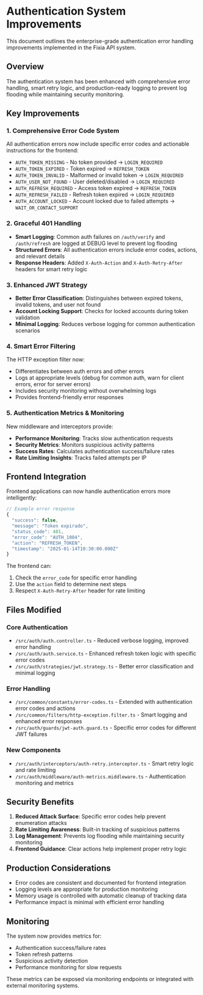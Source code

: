 # Authentication System Improvements

This document outlines the enterprise-grade authentication error handling improvements implemented in the Fixia API system.

## Overview

The authentication system has been enhanced with comprehensive error handling, smart retry logic, and production-ready logging to prevent log flooding while maintaining security monitoring.

## Key Improvements

### 1. Comprehensive Error Code System

All authentication errors now include specific error codes and actionable instructions for the frontend:

- `AUTH_TOKEN_MISSING` - No token provided → `LOGIN_REQUIRED`
- `AUTH_TOKEN_EXPIRED` - Token expired → `REFRESH_TOKEN`
- `AUTH_TOKEN_INVALID` - Malformed or invalid token → `LOGIN_REQUIRED`
- `AUTH_USER_NOT_FOUND` - User deleted/disabled → `LOGIN_REQUIRED`
- `AUTH_REFRESH_REQUIRED` - Access token expired → `REFRESH_TOKEN`
- `AUTH_REFRESH_FAILED` - Refresh token expired → `LOGIN_REQUIRED`
- `AUTH_ACCOUNT_LOCKED` - Account locked due to failed attempts → `WAIT_OR_CONTACT_SUPPORT`

### 2. Graceful 401 Handling

- **Smart Logging**: Common auth failures on `/auth/verify` and `/auth/refresh` are logged at DEBUG level to prevent log flooding
- **Structured Errors**: All authentication errors include error codes, actions, and relevant details
- **Response Headers**: Added `X-Auth-Action` and `X-Auth-Retry-After` headers for smart retry logic

### 3. Enhanced JWT Strategy

- **Better Error Classification**: Distinguishes between expired tokens, invalid tokens, and user not found
- **Account Locking Support**: Checks for locked accounts during token validation
- **Minimal Logging**: Reduces verbose logging for common authentication scenarios

### 4. Smart Error Filtering

The HTTP exception filter now:
- Differentiates between auth errors and other errors
- Logs at appropriate levels (debug for common auth, warn for client errors, error for server errors)
- Includes security monitoring without overwhelming logs
- Provides frontend-friendly error responses

### 5. Authentication Metrics & Monitoring

New middleware and interceptors provide:
- **Performance Monitoring**: Tracks slow authentication requests
- **Security Metrics**: Monitors suspicious activity patterns
- **Success Rates**: Calculates authentication success/failure rates
- **Rate Limiting Insights**: Tracks failed attempts per IP

## Frontend Integration

Frontend applications can now handle authentication errors more intelligently:

```javascript
// Example error response
{
  "success": false,
  "message": "Token expirado",
  "status_code": 401,
  "error_code": "AUTH_1004",
  "action": "REFRESH_TOKEN",
  "timestamp": "2025-01-14T10:30:00.000Z"
}
```

The frontend can:
1. Check the `error_code` for specific error handling
2. Use the `action` field to determine next steps
3. Respect `X-Auth-Retry-After` header for rate limiting

## Files Modified

### Core Authentication
- `/src/auth/auth.controller.ts` - Reduced verbose logging, improved error handling
- `/src/auth/auth.service.ts` - Enhanced refresh token logic with specific error codes
- `/src/auth/strategies/jwt.strategy.ts` - Better error classification and minimal logging

### Error Handling
- `/src/common/constants/error-codes.ts` - Extended with authentication error codes and actions
- `/src/common/filters/http-exception.filter.ts` - Smart logging and enhanced error responses
- `/src/auth/guards/jwt-auth.guard.ts` - Specific error codes for different JWT failures

### New Components
- `/src/auth/interceptors/auth-retry.interceptor.ts` - Smart retry logic and rate limiting
- `/src/auth/middleware/auth-metrics.middleware.ts` - Authentication monitoring and metrics

## Security Benefits

1. **Reduced Attack Surface**: Specific error codes help prevent enumeration attacks
2. **Rate Limiting Awareness**: Built-in tracking of suspicious patterns
3. **Log Management**: Prevents log flooding while maintaining security monitoring
4. **Frontend Guidance**: Clear actions help implement proper retry logic

## Production Considerations

- Error codes are consistent and documented for frontend integration
- Logging levels are appropriate for production monitoring
- Memory usage is controlled with automatic cleanup of tracking data
- Performance impact is minimal with efficient error handling

## Monitoring

The system now provides metrics for:
- Authentication success/failure rates
- Token refresh patterns
- Suspicious activity detection
- Performance monitoring for slow requests

These metrics can be exposed via monitoring endpoints or integrated with external monitoring systems.